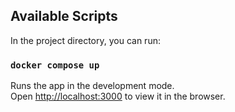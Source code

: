 ## Available Scripts

In the project directory, you can run:

### `docker compose up`

Runs the app in the development mode.\
Open [http://localhost:3000](http://localhost:3000) to view it in the browser.
